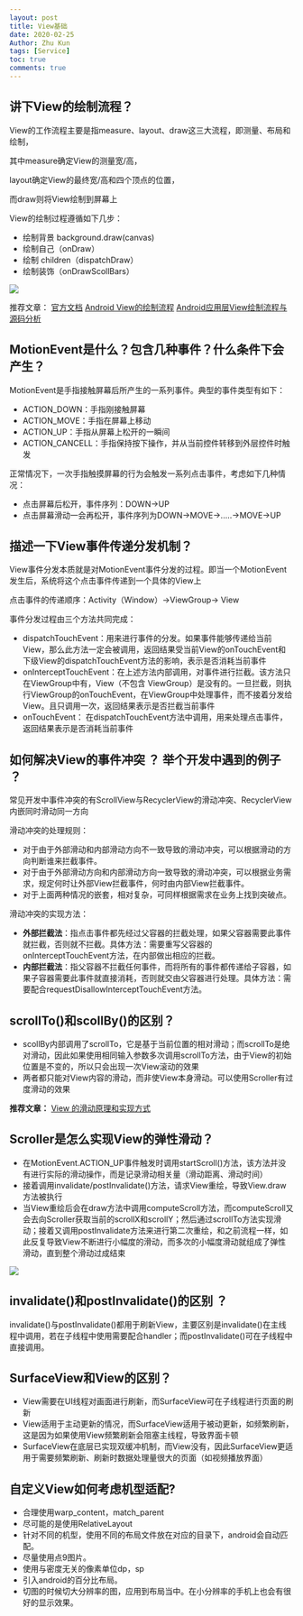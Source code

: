 ```yaml
---
layout: post
title: View基础
date: 2020-02-25
Author: Zhu Kun
tags: [Service]
toc: true
comments: true
---
```


## 讲下View的绘制流程？

View的工作流程主要是指measure、layout、draw这三大流程，即测量、布局和绘制，

其中measure确定View的测量宽/高，

layout确定View的最终宽/高和四个顶点的位置，

而draw则将View绘制到屏幕上

View的绘制过程遵循如下几步：

- 绘制背景     background.draw(canvas)
- 绘制自己（onDraw）
- 绘制     children（dispatchDraw）
- 绘制装饰（onDrawScollBars）

![](http://justzk.github.io/images/view-basics/view-basics-1.png)

推荐文章： [官方文档](https://developer.android.com/reference/android/view/View) [Android View的绘制流程](https://www.jianshu.com/p/5a71014e7b1b) [Android应用层View绘制流程与源码分析](https://blog.csdn.net/yanbober/article/details/46128379)

## MotionEvent是什么？包含几种事件？什么条件下会产生？

MotionEvent是手指接触屏幕后所产生的一系列事件。典型的事件类型有如下：

- ACTION_DOWN：手指刚接触屏幕
- ACTION_MOVE：手指在屏幕上移动
- ACTION_UP：手指从屏幕上松开的一瞬间
- ACTION_CANCELL：手指保持按下操作，并从当前控件转移到外层控件时触发

正常情况下，一次手指触摸屏幕的行为会触发一系列点击事件，考虑如下几种情况：

- 点击屏幕后松开，事件序列：DOWN→UP
- 点击屏幕滑动一会再松开，事件序列为DOWN→MOVE→.....→MOVE→UP

## 描述一下View事件传递分发机制？

View事件分发本质就是对MotionEvent事件分发的过程。即当一个MotionEvent发生后，系统将这个点击事件传递到一个具体的View上

点击事件的传递顺序：Activity（Window）→ViewGroup→ View

事件分发过程由三个方法共同完成：

- dispatchTouchEvent：用来进行事件的分发。如果事件能够传递给当前View，那么此方法一定会被调用，返回结果受当前View的onTouchEvent和下级View的dispatchTouchEvent方法的影响，表示是否消耗当前事件
- onInterceptTouchEvent：在上述方法内部调用，对事件进行拦截。该方法只在ViewGroup中有，View（不包含     ViewGroup）是没有的。一旦拦截，则执行ViewGroup的onTouchEvent，在ViewGroup中处理事件，而不接着分发给View。且只调用一次，返回结果表示是否拦截当前事件
- onTouchEvent：     在dispatchTouchEvent方法中调用，用来处理点击事件，返回结果表示是否消耗当前事件

## 如何解决View的事件冲突 ？ 举个开发中遇到的例子 ？

常见开发中事件冲突的有ScrollView与RecyclerView的滑动冲突、RecyclerView内嵌同时滑动同一方向

滑动冲突的处理规则：

- 对于由于外部滑动和内部滑动方向不一致导致的滑动冲突，可以根据滑动的方向判断谁来拦截事件。
- 对于由于外部滑动方向和内部滑动方向一致导致的滑动冲突，可以根据业务需求，规定何时让外部View拦截事件，何时由内部View拦截事件。
- 对于上面两种情况的嵌套，相对复杂，可同样根据需求在业务上找到突破点。

滑动冲突的实现方法：

- **外部拦截法**：指点击事件都先经过父容器的拦截处理，如果父容器需要此事件就拦截，否则就不拦截。具体方法：需要重写父容器的onInterceptTouchEvent方法，在内部做出相应的拦截。
- **内部拦截法**：指父容器不拦截任何事件，而将所有的事件都传递给子容器，如果子容器需要此事件就直接消耗，否则就交由父容器进行处理。具体方法：需要配合requestDisallowInterceptTouchEvent方法。

## scrollTo()和scollBy()的区别？

- scollBy内部调用了scrollTo，它是基于当前位置的相对滑动；而scrollTo是绝对滑动，因此如果使用相同输入参数多次调用scrollTo方法，由于View的初始位置是不变的，所以只会出现一次View滚动的效果
- 两者都只能对View内容的滑动，而非使View本身滑动。可以使用Scroller有过度滑动的效果

**推荐文章：** [View 的滑动原理和实现方式](https://link.juejin.im?target=https%3A%2F%2Fwww.jianshu.com%2Fp%2Fa177869b0382)

## Scroller是怎么实现View的弹性滑动？

- 在MotionEvent.ACTION_UP事件触发时调用startScroll()方法，该方法并没有进行实际的滑动操作，而是记录滑动相关量（滑动距离、滑动时间）
- 接着调用invalidate/postInvalidate()方法，请求View重绘，导致View.draw方法被执行
- 当View重绘后会在draw方法中调用computeScroll方法，而computeScroll又会去向Scroller获取当前的scrollX和scrollY；然后通过scrollTo方法实现滑动；接着又调用postInvalidate方法来进行第二次重绘，和之前流程一样，如此反复导致View不断进行小幅度的滑动，而多次的小幅度滑动就组成了弹性滑动，直到整个滑动过成结束     

![](http://justzk.github.io/images/view-basics/view-basics-2.jpg)

## invalidate()和postInvalidate()的区别 ？

invalidate()与postInvalidate()都用于刷新View，主要区别是invalidate()在主线程中调用，若在子线程中使用需要配合handler；而postInvalidate()可在子线程中直接调用。

## SurfaceView和View的区别？

- View需要在UI线程对画面进行刷新，而SurfaceView可在子线程进行页面的刷新
- View适用于主动更新的情况，而SurfaceView适用于被动更新，如频繁刷新，这是因为如果使用View频繁刷新会阻塞主线程，导致界面卡顿
- SurfaceView在底层已实现双缓冲机制，而View没有，因此SurfaceView更适用于需要频繁刷新、刷新时数据处理量很大的页面（如视频播放界面）

## 自定义View如何考虑机型适配?

- 合理使用warp_content，match_parent
- 尽可能的是使用RelativeLayout
- 针对不同的机型，使用不同的布局文件放在对应的目录下，android会自动匹配。
- 尽量使用点9图片。
- 使用与密度无关的像素单位dp，sp
- 引入android的百分比布局。
- 切图的时候切大分辨率的图，应用到布局当中。在小分辨率的手机上也会有很好的显示效果。
